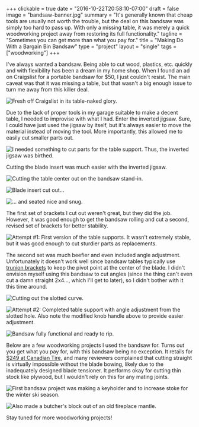 +++
clickable = true
date = "2016-10-22T20:58:10-07:00"
draft = false
image = "bandsaw-banner.jpg"
summary = "It's generally known that cheap tools are usually not worth the trouble, but the deal on this bandsaw was simply too hard to pass up. With only a missing table, it was merely a quick woodworking project away from restoring its full functionality."
tagline = "Sometimes you can get more than what you pay for."
title = "Making Do With a Bargain Bin Bandsaw"
type = "project"
layout = "single"
tags = ["woodworking"]
+++

I've always wanted a bandsaw. Being able to cut wood, plastics, etc. quickly and with flexibility has been a dream in my home shop. When I found an ad on Craigslist for a portable bandsaw for $50, I just couldn't resist. The main caveat was that it was missing a table, but that wasn't a big enough issue to turn me away from this killer deal.

![Fresh off Craigslist in its table-naked glory.](original_1.jpg)

Due to the lack of proper tools in my garage suitable to make a decent table, I needed to improvise with what I had. Enter the inverted jigsaw. Sure, I could have just used the jigsaw by itself, but it's always easier to move the material instead of moving the tool. More importantly, this allowed me to easily cut smaller parts out.

![I needed something to cut parts for the table support. Thus, the inverted jigsaw was birthed.](IMG_20161016_091555.jpg)

Cutting the blade insert was much easier with the inverted jigsaw.

![Cutting the table center out on the bandsaw stand-in.](IMG_20161022_170440.jpg)

![Blade insert cut out...](IMG_20161022_221814.jpg)

![... and seated nice and snug.](IMG_20161022_221837.jpg)

The first set of brackets I cut out weren't great, but they did the job. However, it was good enough to get the bandsaw rolling and cut a second, revised set of brackets for better stability.

![Attempt #1: First version of the table supports. It wasn't extremely stable, but it was good enough to cut sturdier parts as replacements.](IMG_20161016_091647.jpg)

The second set was much beefier and even included angle adjustment. Unfortunately it doesn't work well since bandsaw tables typically use [trunion brackets](https://woodgears.ca/bandsaw/trunions.html) to keep the pivot point at the center of the blade. I didn't envision myself using this bandsaw to cut angles (since the thing can't even cut a damn straight 2x4..., which I'll get to later), so I didn't bother with it this time around.

![Cutting out the slotted curve.](IMG_20161022_162614.jpg)

![Attempt #2: Completed table support with angle adjustment from the slotted hole. Also note the modified  knob handle above to provide easier adjustment.](IMG_20161023_174353.jpg)

![Bandsaw fully functional and ready to rip.](IMG_20161023_174235.jpg)

Below are a few woodworking projects I used the bandsaw for. Turns out you get what you pay for, with this bandsaw being no exception. It retails for [$249 at Canadian Tire](http://www.canadiantire.ca/en/pdp/mastercraft-120v-9-in-bandsaw-0556748p.html), and many reviewers complained that cutting straight is virtually impossible without the blade bowing, likely due to the inadequately designed blade tensioner. It performs okay for cutting thin stock like plywood, but I wouldn't rely on this for any mating joints.

![First bandsaw project was making a keyholder and to increase stoke for the winter ski season.](IMG_20161017_204329.jpg)

![Also made a butcher's block out of an old fireplace mantle.](IMG_20161021_222031.jpg)

Stay tuned for more woodworking projects!
